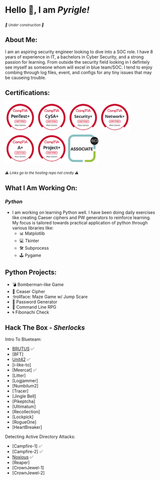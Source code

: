# Hello 👋, I am *Pyrigle!*
<sub><i> 🚧 Under construction 🚧 </i></sub>
## About Me:
I am an aspiring security engineer looking to dive into a SOC role. I have 8 years of experience in IT, a bachelors in Cyber Security, and a strong passion for learning. From outside the security field looking in I defintely see myself as someone whom will excel in blue team/SOC. I tend to enjoy combing through log files, event, and configs for any tiny issues that may be causeing trouble. 
## Certifications:
<img src="https://github.com/Pyrigle/badge-host/blob/main/comptia-pentest-ce-certificationV1.png" width="100" /> <img src="https://github.com/Pyrigle/badge-host/blob/main/comptia-cysa-ce-certificationV1.png"  width="100" /> <img src="https://github.com/Pyrigle/badge-host/blob/main/comptia-security-ce-certificationV1.png"  width="100" /> <img src="https://github.com/Pyrigle/badge-host/blob/main/comptia-network-ce-certification.1V1.png" width="100" /> <img src="https://github.com/Pyrigle/badge-host/blob/main/comptia-a-ce-certification.1V1.png"  width="100" /> <img src="https://github.com/Pyrigle/badge-host/blob/main/comptia-project-certification.5V1.png"  width="100" /> <img src="https://github.com/Pyrigle/badge-host/blob/main/associate-of-isc2.2V1.png" width="100" /> 

<sub><i> ⚠️ Links go to the hosting repo not credly ⚠️ </i></sub>
## What I Am Working On:
### ***Python***
- I am working on learning Python well. I have been doing daily exercises like creating Caeser ciphers and PW generators to reinforce learning. My focus is tailored towards practical application of python through various libraries like:
  - 📊 Matplotlib 
  - 💻 Tkinter 
  - 🛠️ Subprocess 
  - 🕹️ Pygame 

## Python Projects:
- 💣 Bomberman-like Game
- 🧩 Ceaser Cipher
- :trollface: Maze Game w/ Jump Scare
- 🔑 Password Generator
- 🏹 Command Line RPG
- 🌀 Fibonachi Check
 
## Hack The Box - _Sherlocks_
Intro To Blueteam:
- [BRUTUS](https://github.com/Pyrigle/HTB-Walk-Throughs/tree/main/BRUTUS) ✅
- [BFT]
- [Unit42](https://github.com/Pyrigle/HTB-Walk-Throughs/tree/main/Unit42) ✅
- [i-like-to]
- [Meercat] ✅
- [Litter]
- [Logjammer]
- [Numbilum2]
- [Tracer]
- [Jingle Bell]
- [Pikeptcha]
- [Ultimatum]
- [Recollection]
- [Lockpick]
- [RogueOne]
- [HeartBreaker]

Detecting Active Directory Attacks:
- [Campfire-1] ✅
- [Campfire-2] ✅
- [Noxious](https://github.com/Pyrigle/HTB-Walk-Throughs/tree/main/Noxious) ✅
- [Reaper]
- [CrownJewel-1]
- [CrownJewel-2]
